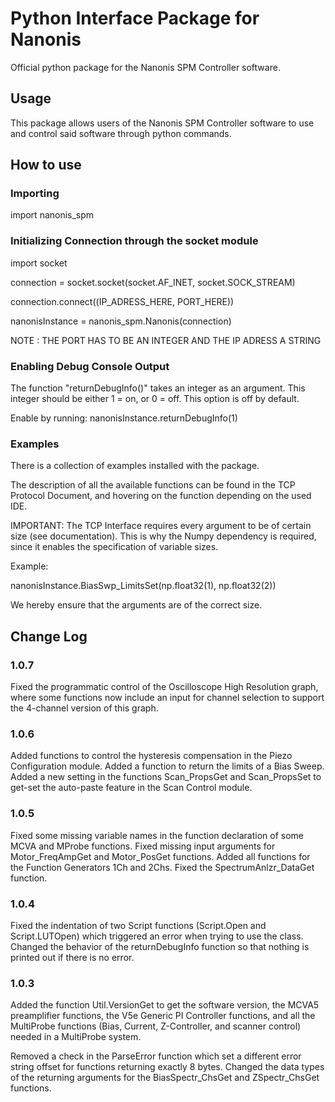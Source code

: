 # Python Interface Package for Nanonis 

Official python package for the Nanonis SPM Controller software.

## Usage

This package allows users of the Nanonis SPM Controller software to use and control
said software through python commands.

## How to use

### Importing

import nanonis_spm

### Initializing Connection through the socket module

import socket

connection = socket.socket(socket.AF_INET, socket.SOCK_STREAM)

connection.connect((IP_ADRESS_HERE, PORT_HERE))

nanonisInstance = nanonis_spm.Nanonis(connection)

NOTE : THE PORT HAS TO BE AN INTEGER AND THE IP ADRESS A STRING

### Enabling Debug Console Output

The function "returnDebugInfo()" takes an integer as an argument. 
This integer should be either 1 = on, or 0 = off. This option is off by default.

Enable by running:
nanonisInstance.returnDebugInfo(1)

### Examples

There is a collection of examples installed with the package.

The description of all the available functions can be found in the TCP Protocol Document, and hovering on the function depending on the used IDE.

IMPORTANT:
The TCP Interface requires every argument to be of certain size (see documentation).
This is why the Numpy dependency is required, since it enables the specification
of variable sizes. 

Example:

nanonisInstance.BiasSwp_LimitsSet(np.float32(1), np.float32(2))

We hereby ensure that the arguments are of the correct size.

## Change Log

### 1.0.7
Fixed the programmatic control of the Oscilloscope High Resolution graph, where some functions now include an input for channel selection to support the 4-channel version of this graph.
### 1.0.6
Added functions to control the hysteresis compensation in the Piezo Configuration module.
Added a function to return the limits of a Bias Sweep.
Added a new setting in the functions Scan_PropsGet and Scan_PropsSet to get-set the auto-paste feature in the Scan Control module.
### 1.0.5
Fixed some missing variable names in the function declaration of some MCVA and MProbe functions.
Fixed missing input arguments for Motor_FreqAmpGet and Motor_PosGet functions.
Added all functions for the Function Generators 1Ch and 2Chs.
Fixed the SpectrumAnlzr_DataGet function.
### 1.0.4
Fixed the indentation of two Script functions (Script.Open and Script.LUTOpen) which triggered an error when trying to use the class.
Changed the behavior of the returnDebugInfo function so that nothing is printed out if there is no error.
### 1.0.3
Added the function Util.VersionGet to get the software version, the MCVA5 preamplifier functions, the V5e Generic PI Controller functions, and all the MultiProbe functions (Bias, Current, Z-Controller, and scanner control) needed in a MultiProbe system. 


Removed a check in the ParseError function which set a different error string offset for functions returning exactly 8 bytes.
Changed the data types of the returning arguments for the BiasSpectr_ChsGet and ZSpectr_ChsGet functions.


